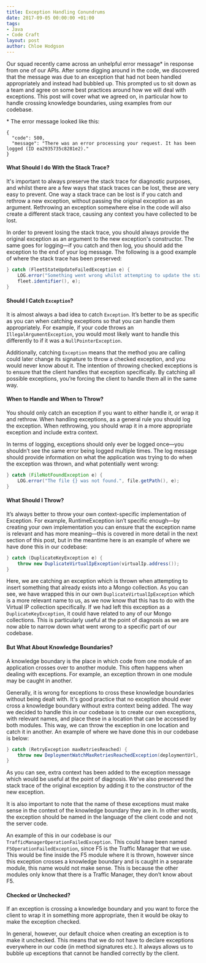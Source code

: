 ```yaml
---
title: Exception Handling Conundrums
date: 2017-09-05 00:00:00 +01:00
tags:
- Java
- Code Craft
layout: post
author: Chloe Hodgson
---
```


Our squad recently came across an unhelpful error message* in response from one of our APIs. After some digging around in the code, we discovered that the message was due to an exception that had not been handled appropriately and instead had bubbled up. This prompted us to sit down as a team and agree on some best practices around how we will deal with exceptions. This post will cover what we agreed on, in particular how to handle crossing knowledge boundaries, using examples from our codebase.

\* The error message looked like this:

```
{
  "code": 500,
  "message": "There was an error processing your request. It has been logged (ID ea2935735c8281e2)."
}
```


#### What Should I do With the Stack Trace?
It's important to always preserve the stack trace for diagnostic purposes, and whilst there are a few ways that stack traces can be lost, these are very easy to prevent. One way a stack trace can be lost is if you catch and rethrow a new exception, without passing the original exception as an argument. Rethrowing an exception somewhere else in the code will also create a different stack trace, causing any context you have collected to be lost. 

In order to prevent losing the stack trace, you should always provide the original exception as an argument to the new exception's constructor. The same goes for logging—if you catch and then log, you should add the exception to the end of your log message. The following is a good example of where the stack trace has been preserved:

```java
} catch (FleetStateUpdateFailedException e) {
    LOG.error("Something went wrong whilst attempting to update the state of fleet '{}'.",
    fleet.identifier(), e);
}
```

#### Should I Catch `Exception`?
It is almost always a bad idea to catch `Exception`. It’s better to be as specific as you can when catching exceptions so that you can handle them appropriately. For example, if your code throws an `IllegalArgumentException`, you would most likely want to handle this differently to if it was a `NullPointerException`. 

Additionally, catching `Exception` means that the method you are calling could later change its signature to throw a checked exception, and you would never know about it. The intention of throwing checked exceptions is to ensure that the client handles that exception specifically. By catching all possible exceptions, you’re forcing the client to handle them all in the same way.

#### When to Handle and When to Throw?
You should only catch an exception if you want to either handle it, or wrap it and rethrow. When handling exceptions, as a general rule you should log the exception. When rethrowing, you should wrap it in a more appropriate exception and include extra context.

In terms of logging, exceptions should only ever be logged once—you shouldn’t see the same error being logged multiple times. The log message should provide information on what the application was trying to do when the exception was thrown, and what potentially went wrong:

```java
} catch (FileNotFoundException e) {
    LOG.error("The file {} was not found.", file.getPath(), e);
}
```

#### What Should I Throw?
It’s always better to throw your own context-specific implementation of Exception. For example, RuntimeException isn’t specific enough—by creating your own implementation you can ensure that the exception name is relevant and has more meaning—this is covered in more detail in the next section of this post, but in the meantime here is an example of where we have done this in our codebase:

```java
} catch (DuplicateKeyException e) {
    throw new DuplicateVirtualIpException(virtualIp.address());
}
```

Here, we are catching an exception which is thrown when attempting to insert something that already exists into a Mongo collection. As you can see, we have wrapped this in our own `DuplicateVirtualIpException` which is a more relevant name to us, as we now know that this has to do with the Virtual IP collection specifically. If we had left this exception as a `DuplicateKeyException`, it could have related to any of our Mongo collections. This is particularly useful at the point of diagnosis as we are now able to narrow down what went wrong to a specific part of our codebase. 

#### But What About Knowledge Boundaries?
A knowledge boundary is the place in which code from one module of an application crosses over to another module. This often happens when dealing with exceptions. For example, an exception thrown in one module may be caught in another. 

Generally, it is wrong for exceptions to cross these knowledge boundaries without being dealt with. It's good practice that no exception should ever cross a knowledge boundary without extra context being added. The way we decided to handle this in our codebase is to create our own exceptions, with relevant names, and place these in a location that can be accessed by both modules. This way, we can throw the exception in one location and catch it in another. An example of where we have done this in our codebase is below:

```java
} catch (RetryException maxRetriesReached) {
    throw new DeploymentWatchMaxRetriesReachedException(deploymentUrl, desiredState.state(), maxRetriesReached);
}
``` 

As you can see, extra context has been added to the exception message which would be useful at the point of diagnosis. We've also preserved the stack trace of the original exception by adding it to the constructor of the new exception. 

It is also important to note that the name of these exceptions must make sense in the context of the knowledge boundary they are in. In other words, the exception should be named in the language of the client code and not the server code. 

An example of this in our codebase is our `TrafficManagerOperationFailedException`. This could have been named `F5OperationFailedException`, since F5 is the Traffic Manager that we use. This would be fine inside the F5 module where it is thrown, however since this exception crosses a knowledge boundary and is caught in a separate module, this name would not make sense. This is because the other modules only know that there is a Traffic Manager, they don’t know about F5.  

#### Checked or Unchecked?
If an exception is crossing a knowledge boundary and you want to force the client to wrap it in something more appropriate, then it would be okay to make the exception checked. 

In general, however, our default choice when creating an exception is to make it unchecked. This means that we do not have to declare exceptions everywhere in our code (in method signatures etc.). It always allows us to bubble up exceptions that cannot be handled correctly by the client. 

